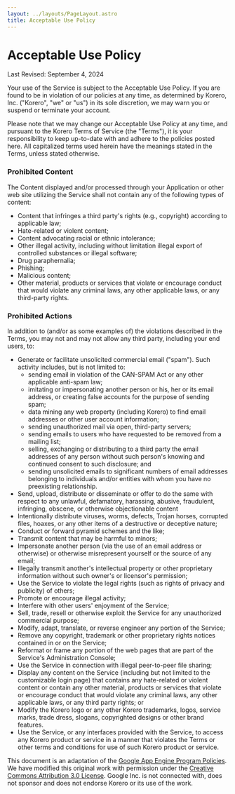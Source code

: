 ```yaml
---
layout: ../layouts/PageLayout.astro
title: Acceptable Use Policy
---
```


# Acceptable Use Policy

Last Revised: September 4, 2024

Your use of the Service is subject to the Acceptable Use Policy. If you are
found to be in violation of our policies at any time, as determined by
Korero, Inc. ("Korero", "we" or "us") in its sole discretion, we may
warn you or suspend or terminate your account.

Please note that we may change our Acceptable Use Policy at any time, and
pursuant to the Korero Terms of Service (the "Terms"), it is your
responsibility to keep up-to-date with and adhere to the policies posted here.
All capitalized terms used herein have the meanings stated in the Terms, unless
stated otherwise.

### Prohibited Content

The Content displayed and/or processed through your Application or other web
site utilizing the Service shall not contain any of the following types of
content:

* Content that infringes a third party's rights (e.g., copyright)
  according to applicable law;
* Hate-related or violent content;
* Content advocating racial or ethnic intolerance;
* Other illegal activity, including without limitation illegal export
  of controlled substances or illegal software;
* Drug paraphernalia;
* Phishing;
* Malicious content;
* Other material, products or services that violate or encourage
  conduct that would violate any criminal laws, any other applicable laws, or
  any third-party rights.

### Prohibited Actions

In addition to (and/or as some examples of) the violations described in the
Terms, you may not and may not allow any third party, including your end users,
to:

* Generate or facilitate unsolicited commercial email ("spam"). Such
  activity includes, but is not limited to:
  <ul>
    <li> sending email in violation of the CAN-SPAM Act or any other
      applicable anti-spam law;</li>
    <li> imitating or impersonating another person or his, her or its
      email address, or creating false accounts for the purpose of sending
      spam;</li>
    <li> data mining any web property (including Korero) to find
      email addresses or other user account information;</li>
    <li> sending unauthorized mail via open, third-party servers;</li>
    <li> sending emails to users who have requested to be removed from a
      mailing list;</li>
    <li> selling, exchanging or distributing to a third party the email
      addresses of any person without such person's knowing and continued
      consent to such disclosure; and</li>
    <li> sending unsolicited emails to significant numbers of email
      addresses belonging to individuals and/or entities with whom you have no
      preexisting relationship.</li>
    </ul>
* Send, upload, distribute or disseminate or offer to do the same with
  respect to any unlawful, defamatory, harassing, abusive, fraudulent,
  infringing, obscene, or otherwise objectionable content
* Intentionally distribute viruses, worms, defects, Trojan horses,
  corrupted files, hoaxes, or any other items of a destructive or deceptive
  nature;
* Conduct or forward pyramid schemes and the like;
* Transmit content that may be harmful to minors;
* Impersonate another person (via the use of an email address
  or otherwise) or otherwise misrepresent yourself or the source of any email;
* Illegally transmit another's intellectual property or other
  proprietary information without such owner's or licensor's permission;
* Use the Service to violate the legal rights (such as rights of
  privacy and publicity) of others;
* Promote or encourage illegal activity;
* Interfere with other users' enjoyment of the Service;
* Sell, trade, resell or otherwise exploit the Service for any
  unauthorized commercial purpose;
* Modify, adapt, translate, or reverse engineer any portion of the
  Service;
* Remove any copyright, trademark or other proprietary rights notices
  contained in or on the Service;
* Reformat or frame any portion of the web pages that are part of the
  Service's Administration Console;
* Use the Service in connection with illegal peer-to-peer file
  sharing;
* Display any content on the Service (including but not limited to the
  customizable login page) that contains any hate-related or violent content or
  contain any other material, products or services that violate or encourage
  conduct that would violate any criminal laws, any other applicable laws, or
  any third party rights; or
* Modify the Korero logo or any other Korero trademarks,
  logos, service marks, trade dress, slogans, copyrighted designs or other
  brand features.
* Use the Service, or any interfaces provided with the Service, to
  access any Korero product or service in a manner that violates the Terms
  or other terms and conditions for use of such Korero product or service.

<div class='divider'></div>

This document is an adaptation of the [Google App Engine Program
Policies](http://code.google.com/appengine/program_policies.html). We have
modified this original work with permission under the [Creative Commons
Attribution 3.0 License](http://creativecommons.org/licenses/by/3.0/). Google
Inc. is not connected with, does not sponsor and does not endorse Korero or
its use of the work.
